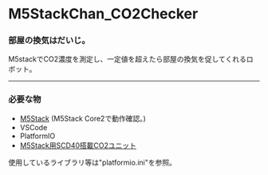 # M5StackChan_CO2Checker

### 部屋の換気はだいじ。

M5stackでCO2濃度を測定し、一定値を超えたら部屋の換気を促してくれるロボット。

---

### 必要な物 ###
* [M5Stack](http://www.m5stack.com/ "Title") (M5Stack Core2で動作確認。)<br>
* VSCode<br>
* PlatformIO<br>
* [M5Stack用SCD40搭載CO2ユニット](https://www.switch-science.com/products/8496)


使用しているライブラリ等は"platformio.ini"を参照。<br>

